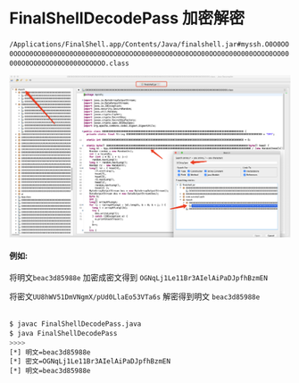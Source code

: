 # FinalShellDecodePass 加密解密

`/Applications/FinalShell.app/Contents/Java/finalshell.jar#myssh.O0O0OO0OOOO0OO0000O0O0O0000O00OOO0OOOOO00000OO0O0O0OOO00OOO0O00O000OOOO0OO00000O0OO0OOO00O0000OOOOOO.class`

![](./finalShell.png)

#### 例如: 

将明文`beac3d85988e` 加密成密文得到 `OGNqLj1Le11Br3AIelAiPaDJpfhBzmEN`

将密文`UU8hWV51DmVNgmX/pUd0LlaEo53VTa6s` 解密得到明文 `beac3d85988e`

```bash

$ javac FinalShellDecodePass.java
$ java FinalShellDecodePass
>>>>
[*] 明文=beac3d85988e
[*] 密文=OGNqLj1Le11Br3AIelAiPaDJpfhBzmEN
[*] 明文=beac3d85988e
```
